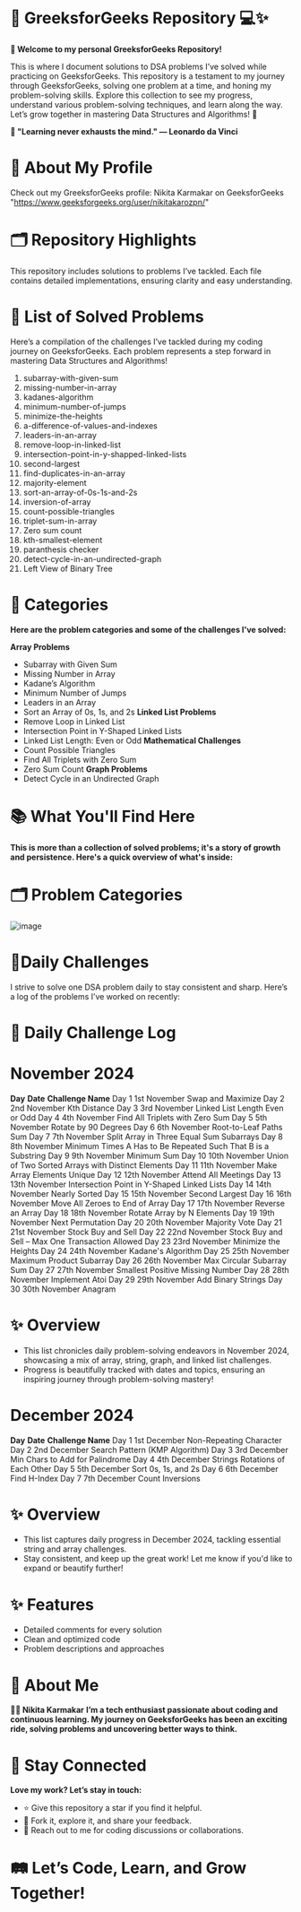 # 🌟 GreeksforGeeks Repository 💻✨

**🎉 Welcome to my personal GreeksforGeeks Repository!**

This is where I document solutions to DSA problems I’ve solved while practicing on GeeksforGeeks.
This repository is a testament to my journey through GeeksforGeeks, solving one problem at a time, and honing my problem-solving skills.
Explore this collection to see my progress, understand various problem-solving techniques, and learn along the way. Let’s grow together in mastering Data Structures and Algorithms! 🚀

**🚀 "Learning never exhausts the mind." — Leonardo da Vinci**

# 🌈 About My Profile
Check out my GreeksforGeeks profile:
Nikita Karmakar on GeeksforGeeks "https://www.geeksforgeeks.org/user/nikitakarozpn/"

# 🗂 Repository Highlights
This repository includes solutions to problems I’ve tackled. Each file contains detailed implementations, ensuring clarity and easy understanding.

# 📜 List of Solved Problems
Here’s a compilation of the challenges I’ve tackled during my coding journey on GeeksforGeeks. Each problem represents a step forward in mastering Data Structures and Algorithms!

1. subarray-with-given-sum
2. missing-number-in-array
3. kadanes-algorithm
4. minimum-number-of-jumps
5. minimize-the-heights
6. a-difference-of-values-and-indexes
7. leaders-in-an-array
8. remove-loop-in-linked-list
9. intersection-point-in-y-shapped-linked-lists
10. second-largest
11. find-duplicates-in-an-array
12. majority-element
13. sort-an-array-of-0s-1s-and-2s
14. inversion-of-array
15. count-possible-triangles
16. triplet-sum-in-array
17. Zero sum count
18. kth-smallest-element
19. paranthesis checker
20. detect-cycle-in-an-undirected-graph
21. Left View of Binary Tree

# 🔹 Categories
**Here are the problem categories and some of the challenges I've solved:**

**Array Problems**
- Subarray with Given Sum
- Missing Number in Array
- Kadane’s Algorithm
- Minimum Number of Jumps
- Leaders in an Array
- Sort an Array of 0s, 1s, and 2s
**Linked List Problems**
- Remove Loop in Linked List
- Intersection Point in Y-Shaped Linked Lists
- Linked List Length: Even or Odd
**Mathematical Challenges**
- Count Possible Triangles
- Find All Triplets with Zero Sum
- Zero Sum Count
**Graph Problems**
- Detect Cycle in an Undirected Graph

# 📚 What You'll Find Here
**This is more than a collection of solved problems; it's a story of growth and persistence. Here's a quick overview of what's inside:**

# 🗂 Problem Categories
![image](https://github.com/user-attachments/assets/579977bc-0422-4956-9c73-9ab6602b5810)

# 🌟Daily Challenges
I strive to solve one DSA problem daily to stay consistent and sharp. Here’s a log of the problems I’ve worked on recently:

# 🎄 Daily Challenge Log

# November 2024

**Day**	       **Date**	        **Challenge Name**
Day 1	       1st November	      Swap and Maximize
Day 2	       2nd November	      Kth Distance
Day 3	       3rd November	      Linked List Length Even or Odd
Day 4	       4th November	      Find All Triplets with Zero Sum
Day 5	       5th November	      Rotate by 90 Degrees
Day 6	       6th November	      Root-to-Leaf Paths Sum
Day 7	       7th November	      Split Array in Three Equal Sum Subarrays
Day 8	       8th November	      Minimum Times A Has to Be Repeated Such That B is a Substring
Day 9	       9th November	      Minimum Sum
Day 10	     10th November	    Union of Two Sorted Arrays with Distinct Elements
Day 11	     11th November	    Make Array Elements Unique
Day 12	     12th November	    Attend All Meetings
Day 13	     13th November	    Intersection Point in Y-Shaped Linked Lists
Day 14	     14th November	    Nearly Sorted
Day 15	     15th November	    Second Largest
Day 16	     16th November	    Move All Zeroes to End of Array
Day 17	     17th November	    Reverse an Array
Day 18	     18th November	    Rotate Array by N Elements
Day 19	     19th November	    Next Permutation
Day 20	     20th November	    Majority Vote
Day 21	     21st November	    Stock Buy and Sell
Day 22	     22nd November	    Stock Buy and Sell – Max One Transaction Allowed
Day 23	     23rd November	    Minimize the Heights
Day 24	     24th November	    Kadane's Algorithm
Day 25	     25th November	    Maximum Product Subarray
Day 26	     26th November	    Max Circular Subarray Sum
Day 27	     27th November	    Smallest Positive Missing Number
Day 28	     28th November	    Implement Atoi
Day 29	     29th November	    Add Binary Strings
Day 30	     30th November	    Anagram

# ✨ Overview
- This list chronicles daily problem-solving endeavors in November 2024, showcasing a mix of array, string, graph, and linked list challenges.
- Progress is beautifully tracked with dates and topics, ensuring an inspiring journey through problem-solving mastery!

# December 2024

**Day**	     **Date**	          **Challenge Name**
Day 1	     1st December	      Non-Repeating Character
Day 2	     2nd December	      Search Pattern (KMP Algorithm)
Day 3	     3rd December	      Min Chars to Add for Palindrome
Day 4	     4th December	      Strings Rotations of Each Other
Day 5	     5th December	      Sort 0s, 1s, and 2s
Day 6	     6th December	      Find H-Index
Day 7	     7th December	      Count Inversions

# ✨ Overview
- This list captures daily progress in December 2024, tackling essential string and array challenges.
- Stay consistent, and keep up the great work! Let me know if you'd like to expand or beautify further!

# ✨ Features
- Detailed comments for every solution
- Clean and optimized code
- Problem descriptions and approaches

# 🌟 About Me
**👩‍💻 Nikita Karmakar**
**I’m a tech enthusiast passionate about coding and continuous learning. My journey on GeeksforGeeks has been an exciting ride, solving problems and uncovering better ways to think.**

# 💌 Stay Connected
**Love my work? Let’s stay in touch:**

- ⭐ Give this repository a star if you find it helpful.
- 📝 Fork it, explore it, and share your feedback.
- 💬 Reach out to me for coding discussions or collaborations.

# 🛤 Let’s Code, Learn, and Grow Together!

